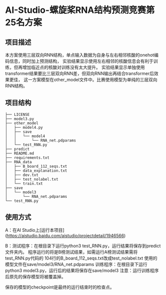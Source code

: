 # AI-Studio-螺旋桨RNA结构预测竞赛第25名方案

## 项目描述
本方案使用三层双向RNN结构，单点输入数据为自身与左右相邻核酸的onehot编码信息，同时加上预测结构，
实验结果显示使用左右相邻的核酸信息会有利于训练，但再增加临近点的核酸对训练没有太大提升。
实验结果显示单独使用transformer结果要比三层双向RNN差，但双向RNN输出再结合transformer后效果更佳，
这一方案模型在other_model文件中。比赛使用模型为单纯的三层双向RNN结构。

## 项目结构
```
├── LICENSE
├── model3.py
├── other_model
│   ├── model4.py
│   ├── save
│   │   └── model4
│   │       └── RNA_net.pdparams
│   └── test_RNN.py
├── predict
├── README.md
├── requirements.txt
├── RNA_data
│   ├── B_board_112_seqs.txt
│   ├── data_explanation.txt
│   ├── dev.txt
│   ├── test_nolabel.txt
│   └── train.txt
├── save
│   └── model3
│       └── RNA_net.pdparams
└── test_RNN.py
```
## 使用方式
A：在AI Studio上[运行本项目] (https://aistudio.baidu.com/aistudio/projectdetail/1946566)


B：测试程序：在根目录下运行python3 test_RNN.py，运行结果将保存到predict文件夹内。
             程序运行的将是B榜测试结果，如需运行A榜测试结果需将test_RNN.py代码的
             104行的B_board_112_seqs.txt改成test_nolabel.txt
             使用的模型文件在save/model3/RNA_net.pdparams
   训练程序：在根目录下运行python3 model3.py，运行后的结果将保存在save/model3
             注意：运行训练程序后原先的保存模型将被覆盖掉。
             
   保存的模型的checkpoint是最终的运行结束时的检查点。
             
